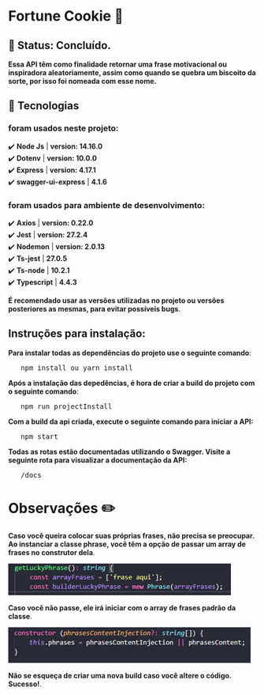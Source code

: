 # Fortune Cookie 🥠

## 🚧 Status: Concluído.

__Essa API têm como finalidade retornar uma frase motivacional ou inspiradora aleatoriamente, assim como quando
se quebra um biscoito da sorte, por isso foi nomeada com esse nome.__

## 🔧 Tecnologias
### foram usados neste projeto:
✔️ **Node Js** | **version: 14.16.0**\
✔️ **Dotenv** | **version: 10.0.0**\
✔️ **Express** | **version: 4.17.1**\
✔️ **swagger-ui-express** | **4.1.6**

### foram usados para ambiente de desenvolvimento:
✔️ **Axios** | **version: 0.22.0**\
✔️ **Jest** | **version: 27.2.4**\
✔️ **Nodemon** | **version: 2.0.13**\
✔️ **Ts-jest** | **27.0.5**\
✔️ **Ts-node** | **10.2.1**\
✔️ **Typescript** | **4.4.3**

__É recomendado usar as versões utilizadas no projeto ou versões posteriores as mesmas, para evitar possíveis bugs__.

## Instruções para instalação:
__Para instalar todas as dependências do projeto use o seguinte comando__:
<pre>
   npm install ou yarn install
</pre>

__Após a instalação das depedências, é hora de criar a build do projeto com o seguinte comando__:
<pre>
   npm run projectInstall
</pre>

__Com a build da api criada, execute o seguinte comando para iniciar a API:__
<pre>
   npm start
</pre>

__Todas as rotas estão documentadas utilizando o Swagger. Visite a seguinte rota para visualizar a documentação da API:__
<pre>
   /docs
</pre>

# Observações ✏️

__Caso você queira colocar suas próprias frases, não precisa se preocupar. Ao instanciar a classe phrase, você têm
a opção de passar um array de frases no construtor dela__. 

![phrase](./src/static-ui/public/images/phrase2.png?raw=true "instanciando")

__Caso você não passe, ele irá iniciar com o array de frases
padrão da classe__.

![phrase](./src/static-ui/public/images/phrase.png?raw=true "construtor da classe")

__Não se esqueça de criar uma nova build caso você altere o código. Sucesso!__. 
